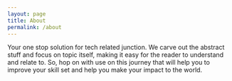 ```yaml
---
layout: page
title: About
permalink: /about
---
```


<p>Your one stop solution for tech related junction. We carve out the abstract stuff and focus on topic itself, making it easy for the reader to understand and relate to. So, hop on with use on this journey that will help you to improve your skill set and help you make your impact to the world.</p>
